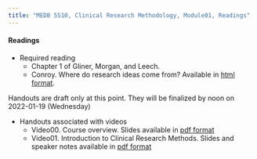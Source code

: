 ```yaml
---
title: "MEDB 5510, Clinical Research Methodology, Module01, Readings"
---
```


#### Readings

+ Required reading
  + Chapter 1 of Gliner, Morgan, and Leech.
  + Conroy. Where do research ideas come from? Available in [html format](http://www.pmean.com/99/ideas.html).

Handouts are draft only at this point. They will be finalized by noon on 2022-01-19 (Wednesday)

+ Handouts associated with videos
  + Video00. Course overview. Slides available in [pdf format][git2]
  + Video01. Introduction to Clinical Research Methods. Slides and speaker notes available in [pdf format][git3]

[git1]: https://github.com/pmean/classes/blob/master/clinical-research-methodology/modules/5510-99-videos.md
[git2]: https://github.com/pmean/classes/blob/master/clinical-research-methodology/results/video00-slides.pdf
[git3]: https://github.com/pmean/classes/blob/master/clinical-research-methodology/results/video01-slides-and-speaker-notes.pdf
